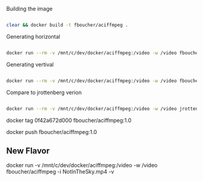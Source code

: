 

Building the image

``` bash

clear && docker build -t fboucher/aciffmpeg .

```

Generating horizontal
``` bash

docker run --rm -v /mnt/c/dev/docker/aciffmpeg:/video -w /video fboucher/aciffmpeg ffmpeg -r 60 -i NotInTheSky.mp4 -loop 0 -vf scale=320:-1 -c:v gif -f gif -ss 00:00:00.500 -r 10 -t 5 - > NotInTheSky_p.gif

```

Generating vertival
``` bash

docker run --rm -v /mnt/c/dev/docker/aciffmpeg:/video -w /video fboucher/aciffmpeg ffmpeg -r 60 -i NotInTheSky.mp4 -loop 0 -vf scale=-1:320 -c:v gif -f gif -ss 00:00:00.500 -r 10 -t 5 - > NotInTheSky_p.gif

```




Compare to jrottenberg verion

``` bash

docker run --rm -v /mnt/c/dev/docker/aciffmpeg:/video -w /video jrottenberg/ffmpeg -r 60 -i NotInTheSky.mp4 -loop 0 -vf scale=320:-1 -c:v gif -f gif -ss 00:00:00.500 -r 10 -t 5 - > NotInTheSky.gif

```


docker tag  0f42a672d000 fboucher/aciffmpeg:1.0


 docker push fboucher/aciffmpeg:1.0




## New Flavor

docker run -v /mnt/c/dev/docker/aciffmpeg:/video -w /video fboucher/aciffmpeg -i NotInTheSky.mp4 -v